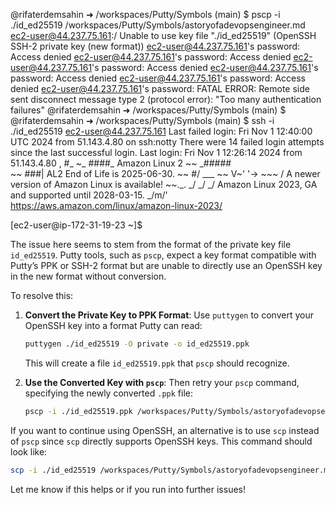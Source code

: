 @rifaterdemsahin ➜ /workspaces/Putty/Symbols (main) $  pscp -i ./id_ed25519 /workspaces/Putty/Symbols/astoryofadevopsengineer.md ec2-user@44.237.75.161:/
Unable to use key file "./id_ed25519" (OpenSSH SSH-2 private key (new format))
ec2-user@44.237.75.161's password: 
Access denied
ec2-user@44.237.75.161's password: 
Access denied
ec2-user@44.237.75.161's password: 
Access denied
ec2-user@44.237.75.161's password: 
Access denied
ec2-user@44.237.75.161's password: 
Access denied
ec2-user@44.237.75.161's password: 
FATAL ERROR: Remote side sent disconnect message
type 2 (protocol error):
"Too many authentication failures"
@rifaterdemsahin ➜ /workspaces/Putty/Symbols (main) $ 
@rifaterdemsahin ➜ /workspaces/Putty/Symbols (main) $ ssh -i ./id_ed25519 ec2-user@44.237.75.161
Last failed login: Fri Nov  1 12:40:00 UTC 2024 from 51.143.4.80 on ssh:notty
There were 14 failed login attempts since the last successful login.
Last login: Fri Nov  1 12:26:14 2024 from 51.143.4.80
   ,     #_
   ~\_  ####_        Amazon Linux 2
  ~~  \_#####\
  ~~     \###|       AL2 End of Life is 2025-06-30.
  ~~       \#/ ___
   ~~       V~' '->
    ~~~         /    A newer version of Amazon Linux is available!
      ~~._.   _/
         _/ _/       Amazon Linux 2023, GA and supported until 2028-03-15.
       _/m/'           https://aws.amazon.com/linux/amazon-linux-2023/

[ec2-user@ip-172-31-19-23 ~]$ 


The issue here seems to stem from the format of the private key file `id_ed25519`. Putty tools, such as `pscp`, expect a key format compatible with Putty’s PPK or SSH-2 format but are unable to directly use an OpenSSH key in the new format without conversion.

To resolve this:

1. **Convert the Private Key to PPK Format**:
   Use `puttygen` to convert your OpenSSH key into a format Putty can read:
   ```bash
   puttygen ./id_ed25519 -O private -o id_ed25519.ppk
   ```
   This will create a file `id_ed25519.ppk` that `pscp` should recognize.

2. **Use the Converted Key with `pscp`**:
   Then retry your `pscp` command, specifying the newly converted `.ppk` file:
   ```bash
   pscp -i ./id_ed25519.ppk /workspaces/Putty/Symbols/astoryofadevopsengineer.md ec2-user@44.237.75.161:/
   ```

If you want to continue using OpenSSH, an alternative is to use `scp` instead of `pscp` since `scp` directly supports OpenSSH keys. This command should look like:
   ```bash
   scp -i ./id_ed25519 /workspaces/Putty/Symbols/astoryofadevopsengineer.md ec2-user@44.237.75.161:/
   ```

Let me know if this helps or if you run into further issues!